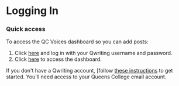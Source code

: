 # Logging In

### Quick access

To access the QC Voices dashboard so you can add posts:

1. Click [here](http://help.qwriting.qc.cuny.edu/wp-login.php?redirect_to=http%3A%2F%2Fhelp.qwriting.qc.cuny.edu%2F) and log in with your Qwriting username and password.
2. Click [here](http://qcvoices.qwriting.qc.cuny.edu/wp-admin/) to access the dashboard.

If you don't have a Qwriting account, [follow [these instructions](http://help.qwriting.qc.cuny.edu/getting-started/) to get started. You'll need access to your Queens College email account. 
